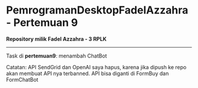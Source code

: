 # PemrogramanDesktopFadelAzzahra - Pertemuan 9

**Repository milik Fadel Azzahra - 3 RPLK**
___
Task di **pertemuan9**: menambah ChatBot

Catatan: API SendGrid dan OpenAI saya hapus, karena jika dipush ke repo akan membuat API nya terbanned. API bisa diganti di FormBuy dan FormChatBot
